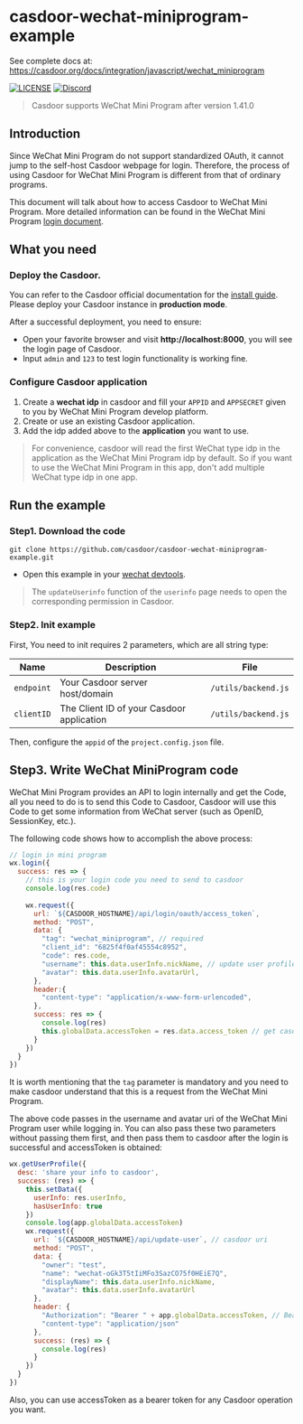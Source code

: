 # casdoor-wechat-miniprogram-example

See complete docs at: https://casdoor.org/docs/integration/javascript/wechat_miniprogram

[![LICENSE](https://img.shields.io/github/license/casdoor/casdoor-wechat-miniprogram-example)](https://github.com/casdoor/casdoor-wechat-miniprogram-example/blob/master/LICENSE)
[![Discord](https://img.shields.io/discord/1022748306096537660?logo=discord&label=discord&color=5865F2)](https://discord.gg/5rPsrAzK7S)

>Casdoor supports WeChat Mini Program after version 1.41.0

## Introduction

Since WeChat Mini Program do not support standardized OAuth, it cannot jump to the self-host Casdoor webpage for login.
Therefore, the process of using Casdoor for WeChat Mini Program is different from that of ordinary programs.

This document will talk about how to access Casdoor to WeChat Mini Program. More detailed information can be found in 
the WeChat Mini Program [login document](https://developers.weixin.qq.com/miniprogram/dev/framework/open-ability/login.html).

## What you need

### Deploy the Casdoor.

You can refer to the Casdoor official documentation for the [install guide](https://casdoor.org/docs/basic/server-installation). Please deploy your Casdoor instance in **production mode**.

After a successful deployment, you need to ensure:

- Open your favorite browser and visit **http://localhost:8000**, you will see the login page of Casdoor.
- Input `admin` and `123` to test login functionality is working fine.

### Configure Casdoor application

1. Create a **wechat idp** in casdoor and fill your `APPID` and `APPSECRET` given to you by WeChat Mini Program develop platform.
2. Create or use an existing Casdoor application.
3. Add the idp added above to the **application** you want to use.

>For convenience, casdoor will read the first WeChat type idp in the application as the WeChat Mini Program idp by default.
>So if you want to use the WeChat Mini Program in this app, don't add multiple WeChat type idp in one app.

## Run the example

### Step1. Download the code

```
git clone https://github.com/casdoor/casdoor-wechat-miniprogram-example.git
```

- Open this example in your [wechat devtools](https://developers.weixin.qq.com/miniprogram/en/dev/devtools/download.html).

> The `updateUserinfo` function of the `userinfo` page needs to open the corresponding permission in Casdoor.

### Step2. Init example

First, You need to init requires 2 parameters, which are all string type:

| Name         | Description                                                                                             | File                  |
| ------------ | ------------------------------------------------------------------------------------------------------- | --------------------- |
| `endpoint`   | Your Casdoor server host/domain                                                                         | `/utils/backend.js` |
| `clientID`   | The Client ID of your Casdoor application                                                               | `/utils/backend.js` |

Then, configure the `appid` of the `project.config.json` file.

## Step3. Write WeChat MiniProgram code

WeChat Mini Program provides an API to login internally and get the Code, all you need to do is to send this Code to Casdoor,
Casdoor will use this Code to get some information from WeChat server (such as OpenID, SessionKey, etc.).

The following code shows how to accomplish the above process:

```js
// login in mini program
wx.login({
  success: res => {
    // this is your login code you need to send to casdoor
    console.log(res.code)
    
    wx.request({
      url: `${CASDOOR_HOSTNAME}/api/login/oauth/access_token`,
      method: "POST",
      data: {
        "tag": "wechat_miniprogram", // required
        "client_id": "6825f4f0af45554c8952",
        "code": res.code,
        "username": this.data.userInfo.nickName, // update user profile, when you login.
        "avatar": this.data.userInfo.avatarUrl,
      },
      header:{
        "content-type": "application/x-www-form-urlencoded",
      },
      success: res => {
        console.log(res)
        this.globalData.accessToken = res.data.access_token // get casdoor's accessToken
      }
    })
  }
})
```

It is worth mentioning that the `tag` parameter is mandatory and you need to make casdoor understand that this is a request from the WeChat Mini Program.

The above code passes in the username and avatar uri of the WeChat Mini Program user while logging in. You can also pass these two parameters without passing them first, and then pass them to casdoor after the login is successful and accessToken is obtained:

```js
wx.getUserProfile({
  desc: 'share your info to casdoor', 
  success: (res) => {
    this.setData({
      userInfo: res.userInfo,
      hasUserInfo: true
    })
    console.log(app.globalData.accessToken)
    wx.request({
      url: `${CASDOOR_HOSTNAME}/api/update-user`, // casdoor uri
      method: "POST",
      data: {
        "owner": "test",
        "name": "wechat-oGk3T5tIiMFo3SazCO75f0HEiE7Q",
        "displayName": this.data.userInfo.nickName,
        "avatar": this.data.userInfo.avatarUrl
      },
      header: {
        "Authorization": "Bearer " + app.globalData.accessToken, // Bearer token
        "content-type": "application/json"
      },
      success: (res) => {
        console.log(res)
      }
    })
  }
})
```

Also, you can use accessToken as a bearer token for any Casdoor operation you want.
